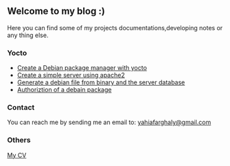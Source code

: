 ## Welcome to my blog :) 

Here you can find some of my projects documentations,developing notes or any thing else.

### Yocto
- [Create a Debian package manager with yocto](yocto/create-a-debian-package-manager-with-yocto.md)
- [Create a simple server using apache2](yocto/create-a-simple-server-using-apache2.md)
- [Generate a debian file from binary and the server database](yocto/create-a-deb-package-file.md)
- [Authoriztion of a debain package]()

### Contact
You can reach me by sending me an email to: yahiafarghaly@gmail.com

### Others
[My CV](https://goo.gl/aspRjN)
